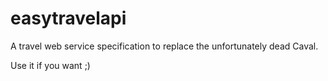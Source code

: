 # easytravelapi

A travel web service specification to replace the unfortunately dead Caval.

Use it if you want ;)
